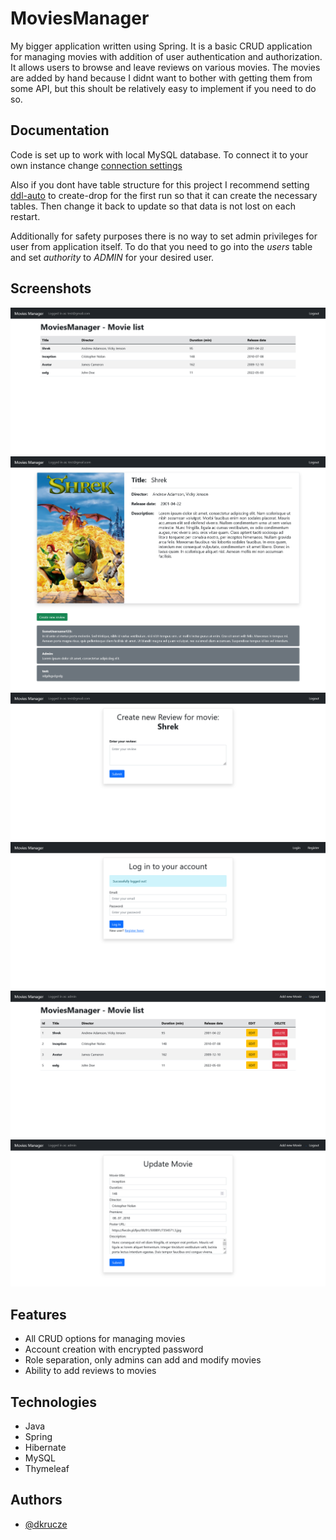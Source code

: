 
# MoviesManager

My bigger application written using Spring. It is a basic CRUD application for managing movies with addition of user authentication and authorization.
It allows users to browse and leave reviews on various movies. The movies are added by hand because I didnt want to bother with getting them from some API, but this shoult be relatively easy to implement if you need to do so.


## Documentation

Code is set up to work with local MySQL database. To connect it to your own instance change [connection settings](src/main/resources/application.properties#L2)

Also if you dont have table structure for this project I recommend setting [ddl-auto](src/main/resources/application.properties#L6) to create-drop for the first run so that it can create the necessary tables. Then change it back to update so that data is not lost on each restart. 

Additionally for safety purposes there is no way to set admin privileges for user from application itself. To do that you need to go into the *users* table and set *authority* to *ADMIN* for your desired user.


## Screenshots

![App Screenshot](Screenshots/MainPage.png)
![App Screenshot](Screenshots/Details.png)
![App Screenshot](Screenshots/Review.png)
![App Screenshot](Screenshots/Login.png)
![App Screenshot](Screenshots/Admin.png)
![App Screenshot](Screenshots/Edit.png)

## Features

- All CRUD options for managing movies
- Account creation with encrypted password
- Role separation, only admins can add and modify movies
- Ability to add reviews to movies


## Technologies

- Java
- Spring
- Hibernate
- MySQL
- Thymeleaf


## Authors

- [@dkrucze](https://github.com/TheKiromen)